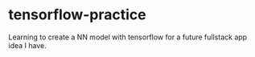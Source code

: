 # tensorflow-practice

Learning to create a NN model with tensorflow for a future fullstack app idea I have. 
